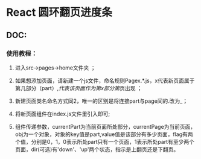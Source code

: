 # React 圆环翻页进度条

## DOC:

### 使用教程：

1. 进入src->pages->home文件夹 ；

2. 如果想添加页面，请新建一个js文件，命名规则Pagex.*.js，x代表新页面属于第几部分（part）,*代表该页面作为第x部分第*页出现 ；

3. 新建页面类名命名方式同2，唯一的区别是将连接part与page间的.改为_；

4. 将新页面组件在index.js文件里引入即可;

5. <ProcessIndicator />组件传递参数，currentPart为当前页面所处部分，currentPage为当前页面，obj为一个对象，对象的key值是part,value值是该部分有多少页面，flag有两个值，分别是0，1，0表示所处part只有一个页面，1表示所处part有至少两个页面，dir(可选)有'down'、'up'两个状态，指示是上翻页还是下翻页。

